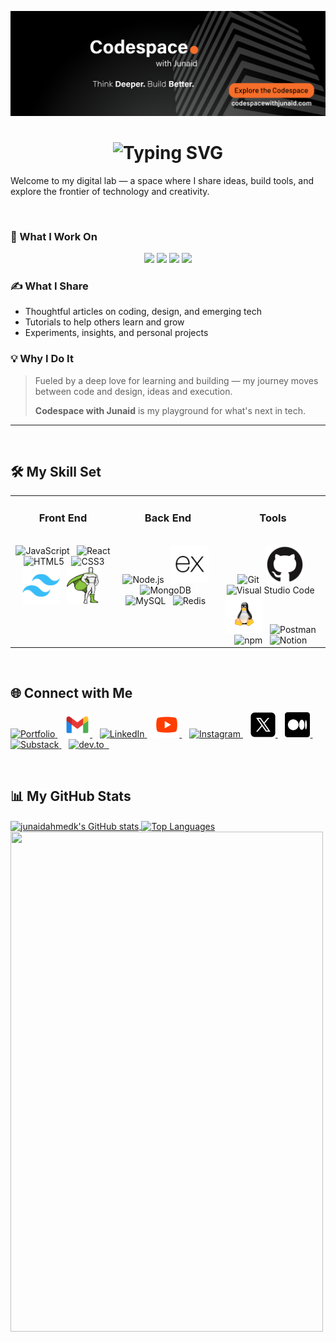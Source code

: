<!-- <h1 align="center">
  Hi <img src="https://raw.githubusercontent.com/junaidahmedk/junaidahmedk/main/Assets/waving-hand.gif" width="30" alt="👋"> I am Junaid a curious technologist, creative thinker, and founder of Codespace with Junaid.
</h1> -->

<p align="center">
  <img src="https://raw.githubusercontent.com/junaidahmedk/junaidahmedk/main/Assets/banner.png" alt="Codespace with Junaid Banner" />
</p>

<!-- ![Banner](https://raw.githubusercontent.com/junaidahmedk/junaidahmedk/main/Assets/banner.png) -->

<h1 align="center">
  <img src="https://readme-typing-svg.herokuapp.com?font=Fira+Code&weight=500&size=26&pause=800&color=F66D29&center=true&vCenter=true&width=850&lines=Hi+👋+I'm+Junaid;Curious+Technologist+and+Creative+Thinker;Founder+of+Codespace+with+Junaid" alt="Typing SVG" />
</h1>

<!-- <h3 align="center">
  <em>Building the future at <strong>Codespace</strong> — modern web, AI, and intelligent systems 🚀</em>
</h3> -->

<!-- Animated SVG-style headline (text with waving hand emoji) -->
<!-- <h3 align="center">
  <img src="https://readme-typing-svg.herokuapp.com?font=Fira+Code&pause=1000&color=F66D29&center=true&vCenter=true&width=500&lines=Building+the+future+at+Codespace;Modern+Web%2C+AI%2C+and+Intelligent+Systems." alt="Typing SVG" />
</h3> -->

<!-- Welcome to my digital lab — where ideas turn into systems and experiments become solutions. -->

 Welcome to my digital lab — a space where I share ideas, build tools, and explore the frontier of technology and creativity.

<br>

### 🧠 What I Work On
<p align="center">
  <img src="https://img.shields.io/badge/Web_Development-%23007acc?style=for-the-badge&logo=html5&logoColor=white" />
  <img src="https://img.shields.io/badge/AI_Workflows-%23F06666?style=for-the-badge&logo=python&logoColor=white" />
  <img src="https://img.shields.io/badge/Creative_Tools-%237D5FE7?style=for-the-badge&logo=figma&logoColor=white" />
  <img src="https://img.shields.io/badge/Intelligent_Systems-%2301BFA5?style=for-the-badge&logo=apachespark&logoColor=white" />
</p>



### ✍️ What I Share
- Thoughtful articles on coding, design, and emerging tech  
- Tutorials to help others learn and grow  
- Experiments, insights, and personal projects



### 💡 Why I Do It
> Fueled by a deep love for learning and building — my journey moves between code and design, ideas and execution.
>  
> **Codespace with Junaid** is my playground for what's next in tech.


---
<br>

## 🛠️ My Skill Set

<table><tr><td valign="top" width="30%">

<div align="center">
  
### Front End  
<br>
</div> 

<div align="center">  
<img src="https://cdn.jsdelivr.net/gh/devicons/devicon/icons/javascript/javascript-original.svg" alt="JavaScript" title="JavaScript" height="60" />&nbsp;&nbsp;   
<img src="https://cdn.jsdelivr.net/gh/devicons/devicon/icons/react/react-original.svg" alt="React" title="React" height="60" />&nbsp;&nbsp;   
<img src="https://cdn.jsdelivr.net/gh/devicons/devicon/icons/html5/html5-original.svg" alt="HTML5" title="HTML5" height="60" />&nbsp;&nbsp;   
<img src="https://cdn.jsdelivr.net/gh/devicons/devicon/icons/css3/css3-original.svg" alt="CSS3" title="CSS3" height="60" />&nbsp;&nbsp;   
<img src="https://raw.githubusercontent.com/junaidahmedk/junaidahmedk/e2eda017e692d1203d2d2b12dcf19e45ba5e0dfe/Assets/tailwindcss.svg" alt="Tailwind CSS" title="Tailwind CSS" height="60" />&nbsp;&nbsp;   
<img src="https://raw.githubusercontent.com/junaidahmedk/junaidahmedk/e2eda017e692d1203d2d2b12dcf19e45ba5e0dfe/Assets/gsap.svg" alt="GSAP" title="GSAP" height="60" />&nbsp;&nbsp;   
</div>

</td><td valign="top" width="30%">

<div align="center">
  
### Back End  
<br>
</div> 
<div align="center">  
<img src="https://cdn.jsdelivr.net/gh/devicons/devicon/icons/nodejs/nodejs-original.svg" alt="Node.js" title="Node.js" height="60" />&nbsp;&nbsp;   
<img src="https://raw.githubusercontent.com/junaidahmedk/junaidahmedk/e2eda017e692d1203d2d2b12dcf19e45ba5e0dfe/Assets/express-black.svg" alt="Express.js" title="Express.js" height="60" />&nbsp;&nbsp;   
<img src="https://cdn.jsdelivr.net/gh/devicons/devicon/icons/mongodb/mongodb-original.svg" alt="MongoDB" title="MongoDB" height="60" />&nbsp;&nbsp;   
<img src="https://cdn.jsdelivr.net/gh/devicons/devicon/icons/mysql/mysql-original.svg" alt="MySQL" title="MySQL" height="60" />&nbsp;&nbsp;   
<img src="https://cdn.jsdelivr.net/gh/devicons/devicon/icons/redis/redis-original.svg" alt="Redis" title="Redis" height="60" />&nbsp;&nbsp;   
</div>

</td><td valign="top" width="30%">

<div align="center">
  
### Tools 
<br>
</div> 
<div align="center">  
<img src="https://cdn.jsdelivr.net/gh/devicons/devicon/icons/git/git-original.svg" alt="Git" title="Git" height="60" />&nbsp;&nbsp;   
<img src="https://raw.githubusercontent.com/junaidahmedk/junaidahmedk/refs/heads/main/Assets/github.png" alt="GitHub" title="GitHub" height="60" />&nbsp;&nbsp;   
<img src="https://cdn.jsdelivr.net/gh/devicons/devicon/icons/vscode/vscode-original.svg" alt="Visual Studio Code" title="Visual Studio Code" height="60" />&nbsp;&nbsp;   
<img src="https://raw.githubusercontent.com/junaidahmedk/junaidahmedk/e2eda017e692d1203d2d2b12dcf19e45ba5e0dfe/Assets/linux.svg" alt="Linux" title="Linux" height="60" />&nbsp;&nbsp;  
<img src="https://cdn.jsdelivr.net/gh/devicons/devicon/icons/postman/postman-original.svg" alt="Postman" title="Postman" height="60" />&nbsp;&nbsp;   
<img src="https://cdn.jsdelivr.net/gh/devicons/devicon/icons/npm/npm-original-wordmark.svg" alt="npm" title="npm" height="60" />&nbsp;&nbsp;
<img src="https://skillicons.dev/icons?i=notion" alt="Notion" title="Notion" height="60" />&nbsp;&nbsp;  
</div>

</td></tr></table>

<br>


## 🌐 Connect with Me

<p align="left">
  <a href="https://codespacewithjunaid.com" target="_blank">
    <img src="https://img.shields.io/badge/Portfolio-000?style=for-the-badge&logo=vercel&logoColor=white" alt="Portfolio" title="Portfolio"/>
  </a>&nbsp;&nbsp;
  <a href="mailto:junaidahmed4387@gmail.com" target="_blank">
    <img src="https://raw.githubusercontent.com/junaidahmedk/junaidahmedk/refs/heads/main/Assets/gmail.png" alt="Email" title="Email" height="40"/>
  </a>&nbsp;&nbsp;
  <a href="https://www.linkedin.com/in/junaidahmedk" target="_blank">
    <img src="https://skillicons.dev/icons?i=linkedin" alt="LinkedIn" title="LinkedIn" height="40"/>
  </a>&nbsp;&nbsp;
  <a href="https://www.youtube.com/@CodespacewithJunaid" target="_blank">
    <img src="https://raw.githubusercontent.com/junaidahmedk/junaidahmedk/refs/heads/main/Assets/youtube.png" alt="YouTube" title="YouTube" height="40"/>
  </a>&nbsp;&nbsp;
  <a href="https://www.instagram.com/codespacewithjunaid" target="_blank">
    <img src="https://skillicons.dev/icons?i=instagram" alt="Instagram" title="Instagram" height="40"/>
  </a>&nbsp;&nbsp;
  <a href="https://x.com/CodespaceWJ" target="_blank">
    <img src="https://raw.githubusercontent.com/junaidahmedk/junaidahmedk/refs/heads/main/Assets/X.png" alt="X" title="Twitter (X)" height="40"/>
  </a>&nbsp;&nbsp;
  <a href="https://medium.com/@codespacejunaid" target="_blank">
    <img src="https://raw.githubusercontent.com/junaidahmedk/junaidahmedk/refs/heads/main/Assets/medium.png" alt="Medium" title="Medium" height="40"/>
  </a>&nbsp;&nbsp;
  <a href="https://substack.com/@codespacejunaid" target="_blank">
    <img src="https://img.shields.io/badge/Substack-FF6719?style=for-the-badge&logo=substack&logoColor=white" alt="Substack" title="Substack"/>
  </a>&nbsp;&nbsp;
  <a href="https://dev.to/codespacejunaid" target="_blank">
    <img src="https://skillicons.dev/icons?i=devto" alt="dev.to" title="dev.to" height="40"/>&nbsp;&nbsp;
  </a>
</p>


<br>



## 📊 My GitHub Stats

<a href="http://www.github.com/junaidahmedk">
<img height=200 width="500" align="center" src="https://github-readme-stats.vercel.app/api?username=junaidahmedk&show_icons=true&hide=contribs&count_private=true&title_color=f97316&text_color=ffffff&icon_color=3382ed&bg_color=1c1917&hide_border=true&show_icons=true" alt="junaidahmedk's GitHub stats" />
</a>


<a href="https://github.com/junaidahmedk">
<img height=200 width="300" align="center" src="https://github-readme-stats.vercel.app/api/top-langs/?username=junaidahmedk&langs_count=10&title_color=f97316&text_color=ffffff&icon_color=3382ed&bg_color=1c1917&hide_border=true&locale=en&custom_title=Top%20%Languages" alt="Top Languages" />
</a>
<div align="center">
<a href="http://www.github.com/junaidahmedk">
<img height=800 width="500" align="left" src="https://github-readme-streak-stats.herokuapp.com/?user=junaidahmedk&stroke=ffffff&background=1c1917&ring=f97316&fire=f97316&currStreakNum=ffffff&currStreakLabel=f97316&sideNums=ffffff&sideLabels=ffffff&dates=ffffff&hide_border=true" />
</a></div>
<br>


<!-- <a href="http://www.github.com/junaidahmedk">
  <img height="200" align="center" src="https://github-readme-stats.vercel.app/api?username=junaidahmedk" alt="junaidahmedk's GitHub stats" />
</a>
<a href="http://www.github.com/junaidahmedk">
  <img height="600" width="500" align="center" src="https://github-readme-stats.vercel.app/api/top-langs/?username=junaidahmedk&layout=compact&langs_count=8&card_width=320" />
</a> -->


<br>
<br>

<!-- ## Top Repositories

<div width="100%" align="center"><a href="https://github.com/junaidahmedk/leetcode" align="left"><img align="left" width="45%" src="https://github-readme-stats.vercel.app/api/pin/?username=junaidahmedk&repo=leetcode&title_color=f97316&text_color=ffffff&icon_color=3382ed&bg_color=1c1917&hide_border=true&locale=en" /></a><a href="https://github.com/junaidahmedk/react-basics" align="right"><img align="right" width="45%" src="https://github-readme-stats.vercel.app/api/pin/?username=junaidahmedk&repo=react-basics&title_color=f97316&text_color=ffffff&icon_color=3382ed&bg_color=1c1917&hide_border=true&locale=en" /></a></div><br /><br /><br /><br /><br /><br /><br /> -->
